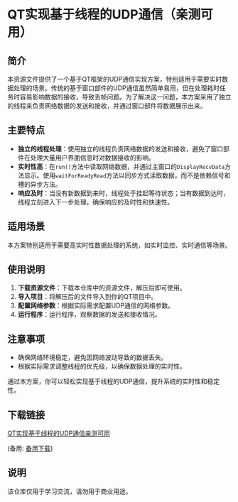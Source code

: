 # QT实现基于线程的UDP通信（亲测可用）

## 简介

本资源文件提供了一个基于QT框架的UDP通信实现方案，特别适用于需要实时数据处理的场景。传统的基于窗口部件的UDP通信虽然简单易用，但在处理耗时任务时容易影响数据的接收，导致丢帧问题。为了解决这一问题，本方案采用了独立的线程来负责网络数据的发送和接收，并通过窗口部件将数据展示出来。

## 主要特点

- **独立的线程处理**：使用独立的线程负责网络数据的发送和接收，避免了窗口部件在处理大量用户界面信息时对数据接收的影响。
- **实时性高**：在`run()`方法中读取网络数据，并通过主窗口的`DisplayRecvData`方法显示。使用`waitForReadyRead`方法以同步方式读取数据，而不是依赖信号和槽的异步方法。
- **响应及时**：当没有新数据到来时，线程处于挂起等待状态；当有数据到达时，线程立刻进入下一步处理，确保响应的及时性和快速性。

## 适用场景

本方案特别适用于需要高实时性数据处理的系统，如实时监控、实时通信等场景。

## 使用说明

1. **下载资源文件**：下载本仓库中的资源文件，解压后即可使用。
2. **导入项目**：将解压后的文件导入到你的QT项目中。
3. **配置网络参数**：根据实际需求配置UDP通信的网络参数。
4. **运行程序**：运行程序，观察数据的发送和接收情况。

## 注意事项

- 确保网络环境稳定，避免因网络波动导致的数据丢失。
- 根据实际需求调整线程的优先级，以确保数据处理的实时性。

通过本方案，你可以轻松实现基于线程的UDP通信，提升系统的实时性和稳定性。

## 下载链接
[QT实现基于线程的UDP通信亲测可用](https://pan.quark.cn/s/f2dd63ae7c9b) 

(备用: [备用下载](https://pan.baidu.com/s/1uhvBFtvjnLYJm7yyEvEYXg?pwd=iyoq))

## 说明

该仓库仅用于学习交流，请勿用于商业用途。
